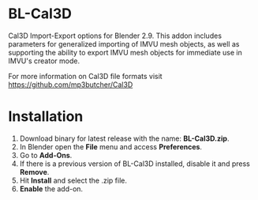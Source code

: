 # BL-Cal3D
Cal3D Import-Export options for Blender 2.9. This addon includes parameters for generalized importing of IMVU mesh objects, as well as supporting the ability to export IMVU mesh objects for immediate use in IMVU's creator mode.

For more information on Cal3D file formats visit https://github.com/mp3butcher/Cal3D

# Installation
1. Download binary for latest release with the name: **BL-Cal3D.zip**.
2. In Blender open the **File** menu and access **Preferences**.
3. Go to **Add-Ons**.
4. If there is a previous version of BL-Cal3D installed, disable it and press **Remove**.
5. Hit **Install** and select the .zip file.
6. **Enable** the add-on.
